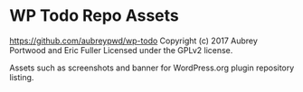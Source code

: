 # WP Todo Repo Assets #
https://github.com/aubreypwd/wp-todo
Copyright (c) 2017 Aubrey Portwood and Eric Fuller
Licensed under the GPLv2 license.

Assets such as screenshots and banner for WordPress.org plugin repository listing.
